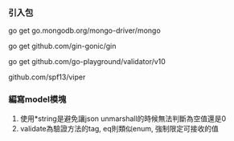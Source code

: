 ### 引入包

go get go.mongodb.org/mongo-driver/mongo

go get github.com/gin-gonic/gin

go get github.com/go-playground/validator/v10

github.com/spf13/viper

### 編寫model模塊

1. 使用*string是避免讓json unmarshall的時候無法判斷為空值還是0
2. validate為驗證方法的tag, eq則類似enum, 強制限定可接收的值
